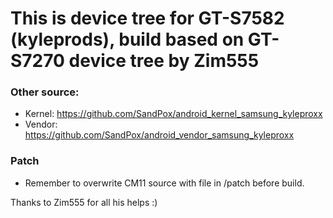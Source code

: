 # This is device tree for GT-S7582 (kyleprods), build based on GT-S7270 device tree by Zim555

### Other source:
* Kernel: https://github.com/SandPox/android_kernel_samsung_kyleproxx
* Vendor: https://github.com/SandPox/android_vendor_samsung_kyleproxx

### Patch
* Remember to overwrite CM11 source with file in /patch before build.

Thanks to Zim555 for all his helps :)
